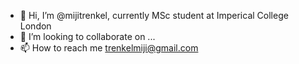 - 👋 Hi, I’m @mijitrenkel, currently MSc student at Imperical College London 
- 💞️ I’m looking to collaborate on ...
- 📫 How to reach me trenkelmiji@gmail.com

<!---
mijitrenkel/mijitrenkel is a ✨ special ✨ repository because its `README.md` (this file) appears on your GitHub profile.
You can click the Preview link to take a look at your changes.
--->

